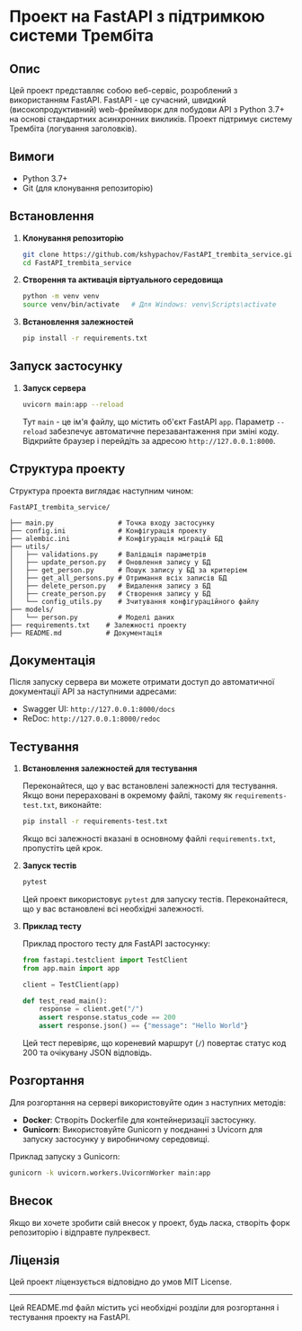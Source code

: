 # Проект на FastAPI з підтримкою системи Трембіта

## Опис

Цей проект представляє собою веб-сервіс, розроблений з використанням FastAPI. FastAPI - це сучасний, швидкий (високопродуктивний) web-фреймворк для побудови API з Python 3.7+ на основі стандартних асинхронних викликів. Проект підтримує систему Трембіта (логування заголовків). 

## Вимоги

- Python 3.7+
- Git (для клонування репозиторію)

## Встановлення

1. **Клонування репозиторію**

   ```bash
   git clone https://github.com/kshypachov/FastAPI_trembita_service.git
   cd FastAPI_trembita_service
   ```

2. **Створення та активація віртуального середовища**

   ```bash
   python -m venv venv
   source venv/bin/activate   # Для Windows: venv\Scripts\activate
   ```

3. **Встановлення залежностей**

   ```bash
   pip install -r requirements.txt
   ```

## Запуск застосунку

1. **Запуск сервера**

   ```bash
   uvicorn main:app --reload
   ```

   Тут `main` - це ім'я файлу, що містить об'єкт FastAPI `app`. Параметр `--reload` забезпечує автоматичне перезавантаження при зміні коду. Відкрийте браузер і перейдіть за адресою `http://127.0.0.1:8000`.

## Структура проекту

Структура проекта виглядає наступним чином:

```
FastAPI_trembita_service/

├── main.py                # Точка входу застосунку
├── config.ini             # Конфігурація проекту
├── alembic.ini            # Конфігурація міграцій БД
├── utils/
│   ├── validations.py     # Валідація параметрів
│   ├── update_person.py   # Оновлення запису у БД
│   ├── get_person.py      # Пошук запису у БД за критеріем
│   ├── get_all_persons.py # Отримання всіх записів БД
│   ├── delete_person.py   # Видалення запису з БД
│   ├── create_person.py   # Створення запису у БД
│   └── config_utils.py    # Зчитування конфігураційного файлу
├── models/
│   └── person.py          # Моделі даних
├── requirements.txt    # Залежності проекту
├── README.md           # Документація
```

## Документація

Після запуску сервера ви можете отримати доступ до автоматичної документації API за наступними адресами:
- Swagger UI: `http://127.0.0.1:8000/docs`
- ReDoc: `http://127.0.0.1:8000/redoc`

## Тестування

1. **Встановлення залежностей для тестування**

   Переконайтеся, що у вас встановлені залежності для тестування. Якщо вони перераховані в окремому файлі, такому як `requirements-test.txt`, виконайте:

   ```bash
   pip install -r requirements-test.txt
   ```

   Якщо всі залежності вказані в основному файлі `requirements.txt`, пропустіть цей крок.

2. **Запуск тестів**

   ```bash
   pytest
   ```

   Цей проект використовує `pytest` для запуску тестів. Переконайтеся, що у вас встановлені всі необхідні залежності.

3. **Приклад тесту**

   Приклад простого тесту для FastAPI застосунку:

   ```python
   from fastapi.testclient import TestClient
   from app.main import app

   client = TestClient(app)

   def test_read_main():
       response = client.get("/")
       assert response.status_code == 200
       assert response.json() == {"message": "Hello World"}
   ```

   Цей тест перевіряє, що кореневий маршрут (`/`) повертає статус код 200 та очікувану JSON відповідь.

## Розгортання

Для розгортання на сервері використовуйте один з наступних методів:

- **Docker**: Створіть Dockerfile для контейнеризації застосунку.
- **Gunicorn**: Використовуйте Gunicorn у поєднанні з Uvicorn для запуску застосунку у виробничому середовищі.

Приклад запуску з Gunicorn:

```bash
gunicorn -k uvicorn.workers.UvicornWorker main:app
```

## Внесок

Якщо ви хочете зробити свій внесок у проект, будь ласка, створіть форк репозиторію і відправте пулреквест.

## Ліцензія

Цей проект ліцензується відповідно до умов MIT License.

---

Цей README.md файл містить усі необхідні розділи для розгортання і тестування проекту на FastAPI.